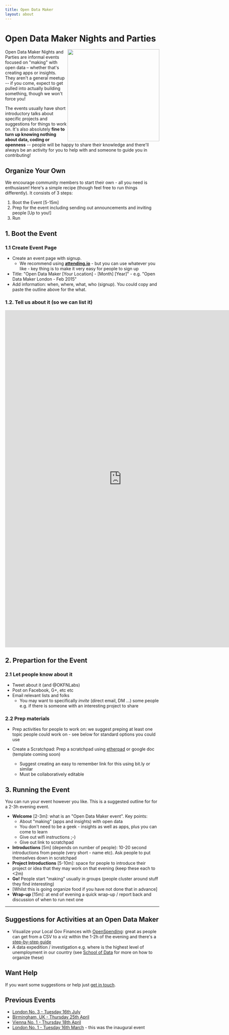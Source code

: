 ```yaml
---
title: Open Data Maker
layout: about
---
```


# Open Data Maker Nights and Parties

<img src="http://farm9.staticflickr.com/8524/8500104205_4e209ef952.jpg" alt="" style="width: 300px; float: right;" />

Open Data Maker Nights and Parties are informal events focused on "making" with
open data – whether that's creating apps or insights. They aren't a general
meetup -- if you come, expect to get pulled into actually building something,
though we won't force you!

The events usually have short introductory talks about specific projects and
suggestions for things to work on. It's also absolutely **fine to turn up knowing
nothing about data, coding or openness** -- people will be happy to share their
knowledge and there'll always be an activity for you to help with and someone
to guide you in contributing!

## Organize Your Own

We encourage community members to start their own - all you need is enthusiasm!
Here's a simple recipe (though feel free to run things differently). It consists of 3 steps:

1. Boot the Event [5-15m]
2. Prep for the event including sending out announcements and inviting people [Up to you!]
3. Run

## 1. Boot the Event

### 1.1 Create Event Page

* Create an event page with signup.
  * We recommend using **[attending.io](http://attending.io/)** - but you can use
  whatever you like - key thing is to make it very easy for people to sign up
* Title: "Open Data Maker [Your Location] - [Month] [Year]" - e.g. "Open Data Maker London - Feb 2015"
* Add information: when, where, what, who (signup). You could copy and paste the
  outline above for the what.

### 1.2. Tell us about it (so we can list it)

<iframe src="https://docs.google.com/forms/d/1aVfNrdhpPaKDk36HCjpujMzqDsVVr-DhYr3pIYuZWVU/viewform?embedded=true" width="760" height="1100" frameborder="0" marginheight="0" marginwidth="0">Loading...</iframe>


## 2. Prepartion for the Event

### 2.1 Let people know about it

* Tweet about it (and @OKFNLabs)
* Post on Facebook, G+, etc etc
* Email relevant lists and folks
  * You may want to specifically *invite* (direct email, DM ...) some people
    e.g. if there is someone with an interesting project to share

### 2.2 Prep materials

* Prep activities for people to work on: we suggest preping at least one topic
  people could work on - see below for standard options you could use

* Create a Scratchpad: Prep a scratchpad using [etherpad][] or google doc (template coming soon)
  * Suggest creating an easy to remember link for this using bit.ly or similar
  * Must be collaboratively editable

[etherpad]: http://new.okfnpad.org/

## 3. Running the Event

You can run your event however you like. This is a suggested outline for for a 2-3h evening event.

* **Welcome** [2-3m]: what is an "Open Data Maker event". Key points:
  * About "making" (apps and insights) with open data
  * You don't need to be a geek - insights as well as apps, plus you can come to learn
  * Give out wifi instructions ;-)
  * Give out link to scratchpad
* **Introductions** [5m] (depends on number of people): 10-20 second introductions
  from people (very short - name etc). Ask people to put themselves down in
  scratchpad
* **Project Introductions** [5-10m]: space for people to introduce their project or idea
  that they may work on that evening (keep these each to <2m)
* **Go!** People start "making" usually in groups (people cluster around stuff they find interesting)
* [Whilst this is going organize food if you have not done that in advance]
* **Wrap-up** [15m]: at end of evening a quick wrap-up / report back and discussion of when to run next one

----

## Suggestions for Activities at an Open Data Maker

* Visualize your Local Gov Finances with [OpenSpending][os]: great as people can
  get from a CSV to a viz within the 1-2h of the evening and there's a
  [step-by-step guide][os-guide]
* A data expedition / investigation e.g. where is the highest level of
  unemployment in our country (see [School of Data][scoda] for more on how to
  organize these)

[scoda]: http://schoolofdata.org/
[os]: http://openspending.org/
[os-guide]: https://docs.google.com/a/okfn.org/document/d/1YBXX6du4rOV6OutZncT7gyJeOA7zHml3cC1TtWJW65w/edit

## Want Help

If you want some suggestions or help just [get in touch](/contact/). 

## Previous Events

* [London No. 3 - Tuesday 16th July](http://okfnlabs.org/blog/2013/07/08/open-data-maker-night-london-3.html)
* [Birmingham, UK - Thursday 25th April](http://www.meetup.com/OpenKnowledgeFoundation/Birmingham-GB/907622/)
* [Vienna No. 1 - Thursday 18th April](http://www.meetup.com/OpenKnowledgeFoundation/Austria/928052/)
* [London No. 1 - Tuesday 16th March](http://blog.okfn.org/2013/03/13/open-data-maker-night/) - this was the inaugural event
